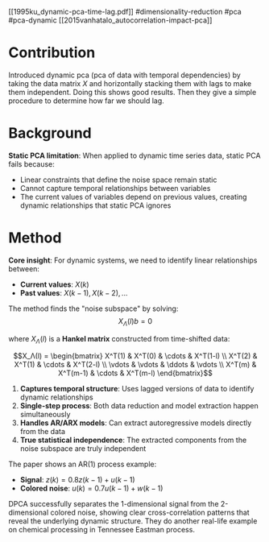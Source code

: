 [[1995ku_dynamic-pca-time-lag.pdf]]
#dimensionality-reduction #pca #pca-dynamic
[[2015vanhatalo_autocorrelation-impact-pca]]

# Contribution

   Introduced dynamic pca (pca of data with temporal dependencies) by taking the data matrix $X$ and horizontally stacking them with lags to make them independent. Doing this shows good results. Then they give a simple procedure to determine how far we should lag. 

# Background 

   **Static PCA limitation**: When applied to dynamic time series data, static PCA fails because:
   - Linear constraints that define the noise space remain static
   - Cannot capture temporal relationships between variables
   - The current values of variables depend on previous values, creating dynamic relationships that static PCA ignores

# Method

   **Core insight**: For dynamic systems, we need to identify linear relationships between:
   - **Current values**: $X(k)$ 
   - **Past values**: $X(k-1), X(k-2), ...$

   The method finds the "noise subspace" by solving:
   $$X_Λ(l)b = 0$$

   where $X_Λ(l)$ is a **Hankel matrix** constructed from time-shifted data:

   $$X_Λ(l) = \begin{bmatrix}
   X^T(1) & X^T(0) & \cdots & X^T(1-l) \\
   X^T(2) & X^T(1) & \cdots & X^T(2-l) \\
   \vdots & \vdots & \ddots & \vdots \\
   X^T(m) & X^T(m-1) & \cdots & X^T(m-l)
   \end{bmatrix}$$

   1. **Captures temporal structure**: Uses lagged versions of data to identify dynamic relationships
   2. **Single-step process**: Both data reduction and model extraction happen simultaneously
   3. **Handles AR/ARX models**: Can extract autoregressive models directly from the data
   4. **True statistical independence**: The extracted components from the noise subspace are truly independent

   The paper shows an AR(1) process example:
   - **Signal**: $z(k) = 0.8z(k-1) + u(k-1)$
   - **Colored noise**: $u(k) = 0.7u(k-1) + w(k-1)$

   DPCA successfully separates the 1-dimensional signal from the 2-dimensional colored noise, showing clear cross-correlation patterns that reveal the underlying dynamic structure. They do another real-life example on chemical processing in Tennessee Eastman process. 

